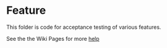 # Feature
This folder is code for acceptance testing of various features.

See the the Wiki Pages for more [help](https://github.com/fras2560/mlsb-platform/wiki/Testing)
